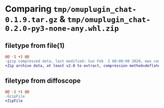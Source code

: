 # Comparing `tmp/omuplugin_chat-0.1.9.tar.gz` & `tmp/omuplugin_chat-0.2.0-py3-none-any.whl.zip`

## filetype from file(1)

```diff
@@ -1 +1 @@
-gzip compressed data, last modified: Sun Feb  2 00:00:00 2020, max compression
+Zip archive data, at least v2.0 to extract, compression method=deflate
```

## filetype from diffoscope

```diff
@@ -1 +1 @@
-GzipFile
+ZipFile
```

